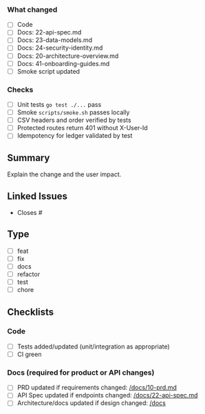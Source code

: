 ### What changed
- [ ] Code
- [ ] Docs: 22-api-spec.md
- [ ] Docs: 23-data-models.md
- [ ] Docs: 24-security-identity.md
- [ ] Docs: 20-architecture-overview.md
- [ ] Docs: 41-onboarding-guides.md
- [ ] Smoke script updated

### Checks
- [ ] Unit tests `go test ./...` pass
- [ ] Smoke `scripts/smoke.sh` passes locally
- [ ] CSV headers and order verified by tests
- [ ] Protected routes return 401 without X-User-Id
- [ ] Idempotency for ledger validated by test

## Summary
Explain the change and the user impact.

## Linked Issues
- Closes #

## Type
- [ ] feat
- [ ] fix
- [ ] docs
- [ ] refactor
- [ ] test
- [ ] chore

## Checklists

### Code
- [ ] Tests added/updated (unit/integration as appropriate)
- [ ] CI green

### Docs (required for product or API changes)
- [ ] PRD updated if requirements changed: [/docs/10-prd.md](../docs/10-prd.md)
- [ ] API Spec updated if endpoints changed: [/docs/22-api-spec.md](../docs/22-api-spec.md)
- [ ] Architecture/docs updated if design changed: [/docs](../docs)
